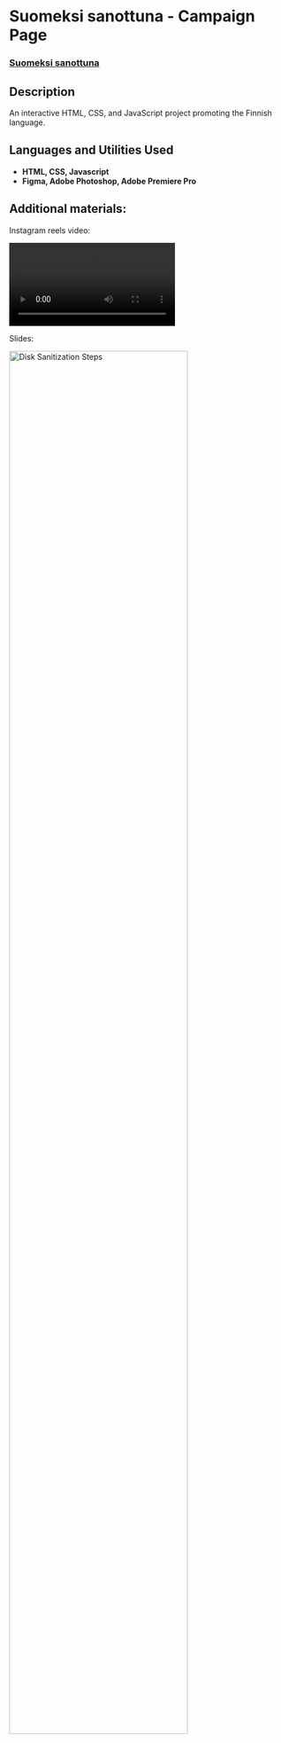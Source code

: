 <h1>Suomeksi sanottuna - Campaign Page</h1>

 ### [Suomeksi sanottuna](https://users.aalto.fi/~komulaa5/index.html)

<h2>Description</h2>
An interactive HTML, CSS, and JavaScript project promoting the Finnish language.
<br />


<h2>Languages and Utilities Used</h2>

- <b>HTML, CSS, Javascript</b> 
- <b>Figma, Adobe Photoshop, Adobe Premiere Pro</b>


<h2>Additional materials:</h2>

<p>Instagram reels video:</p>
<video src=""></video>
<p>Slides:</p>
<img src="https://github.com/helmitee/SuomeksiSanottuna/antifinglis.pptx" height="80%" width="80%" alt="Disk Sanitization Steps"/>
<br />



<!--
 ```diff
- text in red
+ text in green
! text in orange
# text in gray
@@ text in purple (and bold)@@
```
--!>
